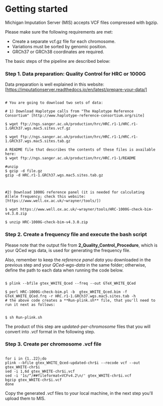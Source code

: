 
# Getting started

Michigan Imputation Server (MIS) accepts VCF files compressed with bgzip. 

Please make sure the following requirements are met:

   - Create a separate vcf.gz file for each chromosome.
   - Variations must be sorted by genomic position.
   - GRCh37 or GRCh38 coordinates are required.


The basic steps of the pipeline are described below:                                                    

### Step 1. Data preparation: Quality Control for HRC or 1000G
Data preparation is well explained in this website: 
[https://imputationserver.readthedocs.io/en/latest/prepare-your-data/]

```{bash}

# You are going to download two sets of data:

# 1) Download Haplotype calls from "The Haplotype Reference Consortium" [http://www.haplotype-reference-consortium.org/site]

$ wget ftp://ngs.sanger.ac.uk/production/hrc/HRC.r1-1/HRC.r1-1.GRCh37.wgs.mac5.sites.vcf.gz

$ wget ftp://ngs.sanger.ac.uk/production/hrc/HRC.r1-1/HRC.r1-1.GRCh37.wgs.mac5.sites.tab.gz

A README file that describes the contents of these files is available here: 
$ wget ftp://ngs.sanger.ac.uk/production/hrc/HRC.r1-1/README
 
#unzip
$ gzip -d file.gz 
gzip -d HRC.r1-1.GRCh37.wgs.mac5.sites.tab.gz
 
 
 
#2) Download 1000G reference panel (it is needed for calculating Allele frequency; check this website: [https://www.well.ox.ac.uk/~wrayner/tools/]) 

$ wget https://www.well.ox.ac.uk/~wrayner/tools/HRC-1000G-check-bim-v4.3.0.zip

$ unzip HRC-1000G-check-bim-v4.3.0.zip 

```


### Step 2. Create a frequency file and execute the bash script

Please note that the output file from **2_Quality_Control_Procedure**, which is your QCed wgs data, is used for generating the frequency file. 

Also, remember to keep the *reference panel data* you downloaded in the previous step and your *QCed-wgs-data* in the same folder; otherwise, define the path to each data when running the code below. 

```{bash}

$ plink --bfile gtex_WHITE_Qced --freq --out GTeX_WHITE_QCed

$ perl HRC-1000G-check-bim.pl -b  gtex_WHITE_Qced.bim -f  GTeX_WHITE_QCed.frq -r HRC.r1-1.GRCh37.wgs.mac5.sites.tab -h
# the above code creates a **Run-plink.sh** file, that you'll need to run it next as follows:


$ sh Run-plink.sh

```
The product of this step are *updated-per-chromosome* files that you will convert into .vcf format in the following step. 


### Step 3. Create per chromosome .vcf file

```{bash}

for i in {1..22};do
plink --bfile gtex_WHITE_Qced-updated-chr$i --recode vcf --out gtex_WHITE-chr$i
sed -i 1,6d gtex_WHITE-chr$i.vcf
sed -i '1s/^/##fileformat=VCFv4.2\n/' gtex_WHITE-chr$i.vcf
bgzip gtex_WHITE-chr$i.vcf
done

```

Copy the generated .vcf files to your local machine, in the next step you'll upload them to MIS. 



